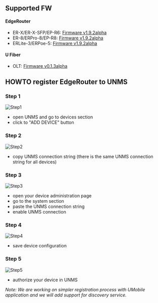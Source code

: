 ## Supported FW

#### EdgeRouter
* ER-X/ER-X-SFP/EP-R6: [Firmware v1.9.2alpha]()
* ER-8/ERPro-8/EP-R8: [Firmware v1.9.2alpha]()
* ERLite-3/ERPoe-5: [Firmware v1.9.2alpha]()

#### U Fiber
* OLT: [Firmware v0.1.3alpha]()

## HOWTO register EdgeRouter to UNMS

### Step 1
![Step1](https://github.com/Ubiquiti-App/UNMS/blob/master/doc/register/step1.png)
* open UNMS and go to devices section
* click to "ADD DEVICE" button

### Step 2
![Step2](https://github.com/Ubiquiti-App/UNMS/blob/master/doc/register/step2.png)
* copy UNMS connection string (there is the same UNMS connection string for all devices)

### Step 3
![Step3](https://github.com/Ubiquiti-App/UNMS/blob/master/doc/register/step3.png)
* open your device administration page
* go to the system section
* paste the UNMS connection string
* enable UNMS connection

### Step 4
![Step4](https://github.com/Ubiquiti-App/UNMS/blob/master/doc/register/step4.png)
* save device configuration

### Step 5
![Step5](https://github.com/Ubiquiti-App/UNMS/blob/master/doc/register/step5.png)
* authorize your device in UNMS

_Note: We are working on simpler registration process with UMobile application and we will add support for discovery service._
